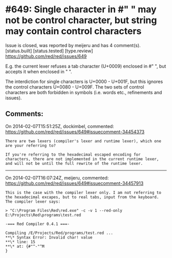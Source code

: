 
#649: Single character in #" " may not be control character, but string may contain control characters
================================================================================
Issue is closed, was reported by meijeru and has 4 comment(s).
[status.built] [status.tested] [type.review]
<https://github.com/red/red/issues/649>

E.g. the current lexer refuses a tab character (U+0009) enclosed in #" ", but accepts it when enclosed in " ".

The interdiction for single characters is U+0000 - U+001F, but this ignores the control characters U+0080 - U+009F. The two sets of control characters are both forbidden in symbols (i.e. words etc., refinements and issues).



Comments:
--------------------------------------------------------------------------------

On 2014-02-07T15:51:25Z, dockimbel, commented:
<https://github.com/red/red/issues/649#issuecomment-34454373>

    There are two lexers (compiler's lexer and runtime lexer), which one are your referring to?
    
    If you're referring to the hexadecimal escaped encoding for characters, there are not implemented in the current runtime lexer, and will not be until the full rewrite of the runtime lexer.

--------------------------------------------------------------------------------

On 2014-02-07T16:07:24Z, meijeru, commented:
<https://github.com/red/red/issues/649#issuecomment-34457913>

    This is the case with the compiler lexer only. I am not referring to the hexadecimal excapes, but to real tabs, input from the keyboard. The compiler lexer says:
    
    > "C:\Program Files\Red\red.exe" -c -v 1 --red-only E:\Projects\Red\programs\test.red
    
    -=== Red Compiler 0.4.1 ===- 
    
    Compiling /E/Projects/Red/programs/test.red ...
    **\* Syntax Error: Invalid char! value
    **\* line: 15
    **\* at: {#"^-"^M
    }

